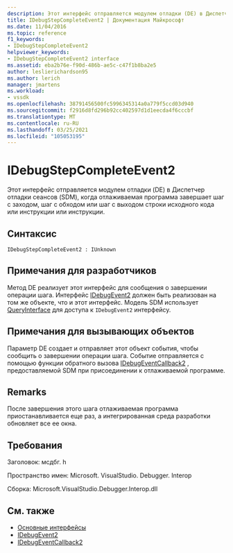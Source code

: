 ```yaml
---
description: Этот интерфейс отправляется модулем отладки (DE) в Диспетчер отладки сеансов (SDM), когда отлаживаемая программа завершает шаг с заходом, шаг с обходом или шаг с выходом строки исходного кода или инструкции или инструкции.
title: IDebugStepCompleteEvent2 | Документация Майкрософт
ms.date: 11/04/2016
ms.topic: reference
f1_keywords:
- IDebugStepCompleteEvent2
helpviewer_keywords:
- IDebugStepCompleteEvent2 interface
ms.assetid: eba2b76e-f90d-486b-ae5c-c47f1b8ba2e5
author: leslierichardson95
ms.author: lerich
manager: jmartens
ms.workload:
- vssdk
ms.openlocfilehash: 38791456500fc5996345314a0a779f5ccd03d940
ms.sourcegitcommit: f2916d8fd296b92cc402597d1d1eecda4f6cccbf
ms.translationtype: MT
ms.contentlocale: ru-RU
ms.lasthandoff: 03/25/2021
ms.locfileid: "105053195"
---
```

# <a name="idebugstepcompleteevent2"></a>IDebugStepCompleteEvent2
Этот интерфейс отправляется модулем отладки (DE) в Диспетчер отладки сеансов (SDM), когда отлаживаемая программа завершает шаг с заходом, шаг с обходом или шаг с выходом строки исходного кода или инструкции или инструкции.

## <a name="syntax"></a>Синтаксис

```
IDebugStepCompleteEvent2 : IUnknown
```

## <a name="notes-for-implementers"></a>Примечания для разработчиков
 Метод DE реализует этот интерфейс для сообщения о завершении операции шага. Интерфейс [IDebugEvent2](../../../extensibility/debugger/reference/idebugevent2.md) должен быть реализован на том же объекте, что и этот интерфейс. Модель SDM использует [QueryInterface](/cpp/atl/queryinterface) для доступа к `IDebugEvent2` интерфейсу.

## <a name="notes-for-callers"></a>Примечания для вызывающих объектов
 Параметр DE создает и отправляет этот объект события, чтобы сообщить о завершении операции шага. Событие отправляется с помощью функции обратного вызова [IDebugEventCallback2](../../../extensibility/debugger/reference/idebugeventcallback2.md) , предоставляемой SDM при присоединении к отлаживаемой программе.

## <a name="remarks"></a>Remarks
 После завершения этого шага отлаживаемая программа приостанавливается еще раз, а интегрированная среда разработки обновляет все ее окна.

## <a name="requirements"></a>Требования
 Заголовок: мсдбг. h

 Пространство имен: Microsoft. VisualStudio. Debugger. Interop

 Сборка: Microsoft.VisualStudio.Debugger.Interop.dll

## <a name="see-also"></a>См. также
- [Основные интерфейсы](../../../extensibility/debugger/reference/core-interfaces.md)
- [IDebugEvent2](../../../extensibility/debugger/reference/idebugevent2.md)
- [IDebugEventCallback2](../../../extensibility/debugger/reference/idebugeventcallback2.md)
